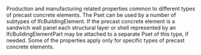 Production and manufacturing related properties common to different types of precast concrete elements. The Pset can be used by a number of subtypes of IfcBuildingElement. If the precast concrete element is a sandwich wall panel each structural layer or shell represented by an IfcBuildingElementPart may be attached to a separate Pset of this type, if needed. Some of the properties apply only for specific types of precast concrete elements.